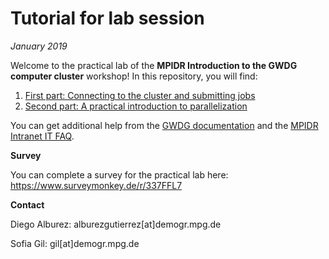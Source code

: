 Tutorial for lab session
================

*January 2019*

Welcome to the practical lab of the **MPIDR Introduction to the GWDG computer cluster** workshop! In this repository, you will find:

1.  [First part: Connecting to the cluster and submitting jobs](part1.md)
2.  [Second part: A practical introduction to parallelization](part2.md)

You can get additional help from the [GWDG documentation](https://info.gwdg.de/dokuwiki/doku.php?id=en:services:application_services:high_performance_computing:start) and the [MPIDR Intranet IT FAQ](https://intranet.demogr.mpg.de/home/support/it/faq).

**Survey**

You can complete a survey for the practical lab here: https://www.surveymonkey.de/r/337FFL7

**Contact**

Diego Alburez: alburezgutierrez\[at\]demogr.mpg.de

Sofia Gil: gil\[at\]demogr.mpg.de
